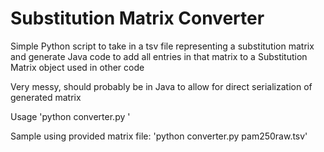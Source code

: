 # Substitution Matrix Converter

Simple Python script to take in a tsv file representing a substitution matrix and generate Java code to add all entries in that matrix to a Substitution Matrix object used in other code

Very messy, should probably be in Java to allow for direct serialization of generated matrix

Usage
'python converter.py <filename>'

Sample using provided matrix file:
'python converter.py pam250raw.tsv'